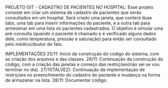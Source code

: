 PROJETO GIT - CADASTRO DE PACIENTES NO HOSPITAL:
Esse projeto consiste em criar um sistema de cadastro de pacientes que serão consultados em um hospital. Será criado uma janela, que conterá duas tabs, uma tab para inserir informações do paciente, e a outra tab para armezenar em uma lista os pacientes cadastrados.
O objetivo é simular uma pré-consulta (quando o paciente é chamado e é verificado alguns dados dele, como temperatura, pressão e saturação) para então ser consultado pelo médico/doutor de fato.

IMPLEMENTAÇÕES 
25/11: Início da construção do código do sistema, com as criação dos arquivos e das classes.
26/11: Continuação da construção do código, com a criação das janelas e começo das restrições(não sei se vou terminar no dia).
27/11(TALVEZ): Continuação da implementação de restrições no preenchimento do cadastro do paciente e mudança na forma de armazenar na lista.
28/11: Documentar código.
